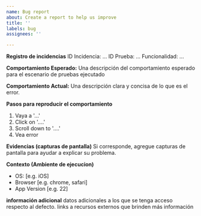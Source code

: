 ```yaml
---
name: Bug report
about: Create a report to help us improve
title: ''
labels: bug
assignees: ''

---
```


**Registro de incidencias**
ID Incidencia: ...
ID Prueba: ...
Funcionalidad: ...

**Comportamiento Esperado:**
Una descripción del comportamiento esperado para el escenario de pruebas ejecutado

**Comportamiento Actual:**
Una descripción clara y concisa de lo que es el error.

**Pasos para reproducir el comportamiento**

1. Vaya a '...'
2. Click on '....'
3. Scroll down to '....'
4. Vea error

**Evidencias (capturas de pantalla)**
Si corresponde, agregue capturas de pantalla para ayudar a explicar su problema.

**Contexto (Ambiente de ejecucion)**
 - OS: [e.g. iOS]
 - Browser [e.g. chrome, safari]
 - App Version [e.g. 22]

**información adicional**
datos adicionales a los que se tenga acceso respecto al defecto. links a recursos externos que brinden más información
